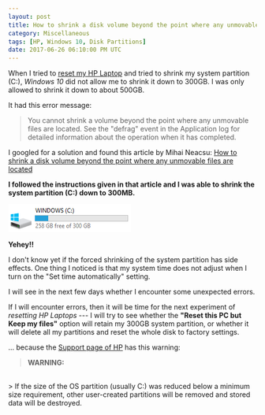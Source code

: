 ```yaml
---
layout: post
title: How to shrink a disk volume beyond the point where any unmovable files are located
category: Miscellaneous
tags: [HP, Windows 10, Disk Partitions]
date: 2017-06-26 06:10:00 PM UTC
---
```


<!-- June 27, 2017 02:10:00 AM Philippine Time -->

When I tried to [reset my HP Laptop](/2017/06/26/reset-hp-laptop-without-deleting-partitions/) and tried to shrink my system partition (C:), _Windows 10_ did not allow me to shrink it down to 300GB. I was only allowed to shrink it down to about 500GB.

It had this error message:

> You cannot shrink a volume beyond the point where any unmovable files are located. See the "defrag" event in the Application log for detailed information about the operation when it has completed.

I googled for a solution and found this article by Mihai Neacsu: [How to shrink a disk volume beyond the point where any unmovable files are located](http://www.download3k.com/articles/How-to-shrink-a-disk-volume-beyond-the-point-where-any-unmovable-files-are-located-00432)

**I followed the instructions given in that article and I was able to shrink the system partition (C:) down to 300MB.**

![HP-system-partition.png](/images/2017/HP-system-partition.png)

<!--more-->

**Yehey!!**

I don't know yet if the forced shrinking of the system partition has side effects. One thing I noticed is that my system time does not adjust when I turn on the "Set time automatically" setting.

I will see in the next few days whether I encounter some unexpected errors. 

If I will encounter errors, then it will be time for the next experiment of _resetting HP Laptops_ --- I will try to see whether the **"Reset this PC but Keep my files"** option will retain my 300GB system partition, or whether it will delete all my partitions and reset the whole disk to factory settings.

... because the [Support page of HP](https://support.hp.com/ph-en/document/c04758961#AbT2) has this warning:

> **WARNING:**
<br />
> If the size of the OS partition (usually C:) was reduced below a minimum size requirement, other user-created partitions will be removed and stored data will be destroyed.

